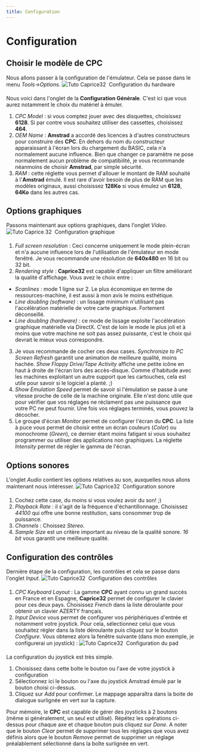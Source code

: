 ```yaml
---
title: Configuration
---
```


# Configuration

## Choisir le modèle de CPC

Nous allons passer à la configuration de l'émulateur. Cela se passe dans le menu _Tools-\>Options_.
![Tuto Caprice32  Configuration du hardware](/emulators/caprice32/configure/modele.png)

Nous voici dans l'onglet de la **Configuration Générale**. C'est ici que vous aurez notamment le choix du matériel à émuler.

1. _CPC Model_ : si vous comptez jouer avec des disquettes, choisissez **6128**. Si par contre vous souhaitez utiliser des cassettes, choisissez **464**.
2. _OEM Name_ : **Amstrad** a accordé des licences à d'autres constructeurs pour construire des **CPC**. En dehors du nom du constructeur apparaissant à l'écran lors du chargement du BASIC, cela n'a normalement aucune influence. Bien que changer ce paramètre ne pose normalement aucun problème de compatibilité, je vous recommande néanmoins de choisir **Amstrad**, par simple sécurité.
3. _RAM_ : cette réglette vous permet d'allouer le montant de RAM souhaité à l'**Amstrad** émulé. Il est rare d'avoir besoin de plus de RAM que les modèles originaux, aussi choisissez **128Ko** si vous émulez un **6128**, **64Ko** dans les autres cas.

## Options graphiques

Passons maintenant aux options graphiques, dans l'onglet _Video_.
![Tuto Caprice 32  Configuration graphique](/emulators/caprice32/configure/gfx.png)

1. _Full screen resolution_ : Ceci concerne uniquement le mode plein-écran et n'a aucune influence lors de l'utilisation de l'émulateur en mode fenêtré. Je vous recommande une résolution de **640x480** en 16 bit ou 32 bit.
2. _Rendering style_ : **Caprice32** est capable d'appliquer un filtre améliorant la qualité d'affichage. Vous avez le choix entre :
  * _Scanlines_ : mode 1 ligne sur 2\. Le plus économique en terme de ressources-machine, il est aussi à mon avis le moins esthétique.
  * _Line doubling (software)_ : un lissage minimum n'utilisant pas l'accélération matérielle de votre carte graphique. Fortement déconseillé.
  * _Line doubling (hardware)_ : ce mode de lissage exploite l'accélération graphique matérielle via DirectX. C'est de loin le mode le plus joli et à moins que votre machine ne soit pas assez puissante, c'est le choix qui devrait le mieux vous correspondre.
3. Je vous recommande de cocher ces deux cases. _Synchronize to PC Screen Refresh_ garantit une animation de meilleure qualité, moins hachée. _Show Floppy Drive/Tape Activity_ affiche une petite icône en haut à droite de l'écran lors des accès-disque. Comme d'habitude avec les machines exploitant un autre support que les cartouches, cela est utile pour savoir si le logiciel a planté. ;)
4. _Show Emulation Speed_ permet de savoir si l'émulation se passe à une vitesse proche de celle de la machine originale. Elle n'est donc utile que pour vérifier que vos réglages ne réclament pas une puissance que votre PC ne peut fournir. Une fois vos réglages terminés, vous pouvez la décocher.
5. Le groupe d'écran _Monitor_ permet de configurer l'écran du **CPC**. La liste à puce vous permet de choisir entre un écran couleurs (_Color_) ou monochrome (_Green_), ce dernier étant moins fatigant si vous souhaitez programmer ou utiliser des applications non graphiques. La réglette _Intensity_ permet de régler le gamma de l'écran.

## Options sonores

L'onglet _Audio_ contient les options relatives au son, auxquelles nous allons maintenant nous intéresser.
![Tuto Caprice32  Configuration sonore](/emulators/caprice32/configure/snd.png)

1. Cochez cette case, du moins si vous voulez avoir du son! ;)
2. _Playback Rate_ : il s'agit de la fréquence d'échantillonnage. Choisissez _44100_ qui offre une bonne restitution, sans consommer trop de puissance.
3. _Channels_ : Choissez _Stereo_.
4. _Sample Size_ est un critère important au niveau de la qualité sonore. _16 bit_ vous garantit une meilleure qualité.

## Configuration des contrôles

Dernière étape de la configuration, les contrôles et cela se passe dans l'onglet _Input_.
![Tuto Caprice32  Configuration des contrôles](/emulators/caprice32/configure/ctrl.png)

1. _CPC Keyboard Layout_ : La gamme **CPC** ayant connu un grand succès en France et en Espagne, **Caprice32** permet de configurer le clavier pour ces deux pays. Choisissez _French_ dans la liste déroulante pour obtenir un clavier AZERTY français.
2. _Input Device_ vous permet de configurer vos périphériques d'entrée et notamment votre joystick. Pour cela, sélectionnez celui que vous souhaitez régler dans la liste déroulante puis cliquez sur le bouton _Configure_. Vous obtenez alors la fenêtre suivante (dans mon exemple, je configurerai un joystick) :
![Tuto Caprice32  Configuration du pad](/emulators/caprice32/configure/control.png)

La configuration du joystick est très simple.

1. Choisissez dans cette boîte le bouton ou l'axe de votre joystick à configuration
2. Sélectionnez ici le bouton ou l'axe du joystick Amstrad émulé par le bouton choisi ci-dessus.
3. Cliquez sur _Add_ pour confirmer. Le mappage apparaîtra dans la boite de dialogue surlignée en vert sur la capture.

Pour mémoire, le **CPC** est capable de gérer des joysticks à 2 boutons (même si généralement, un seul est utilisé). Répétez les opérations ci-dessus pour chaque axe et chaque bouton puis cliquez sur _Done_. A noter que le bouton _Clear_ permet de supprimer tous les réglages que vous avez définis alors que le bouton _Remove_ permet de supprimer un réglage préalablement sélectionné dans la boîte surlignée en vert.
